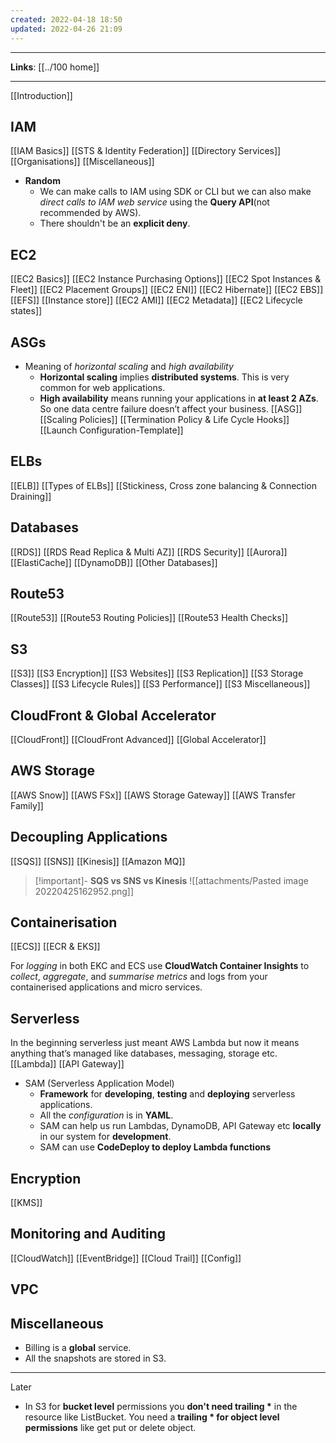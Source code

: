 ```yaml
---
created: 2022-04-18 18:50
updated: 2022-04-26 21:09
---
```

---
**Links**: [[../100 home]]

---

[[Introduction]]

## IAM
[[IAM Basics]]
[[STS & Identity Federation]]
[[Directory Services]]
[[Organisations]]
[[Miscellaneous]]
- **Random**
	- We can make calls to IAM using SDK or CLI but we can also make *direct calls to IAM web service* using the **Query API**(not recommended by AWS).
	- There shouldn't be an **explicit deny**.

## EC2
[[EC2 Basics]]
[[EC2 Instance Purchasing Options]]
[[EC2 Spot Instances & Fleet]]
[[EC2 Placement Groups]]
[[EC2 ENI]]
[[EC2 Hibernate]]
[[EC2 EBS]]
[[EFS]]
[[Instance store]]
[[EC2 AMI]]
[[EC2 Metadata]]
[[EC2 Lifecycle states]]

## ASGs
- Meaning of *horizontal scaling* and *high availability*
	- **Horizontal scaling** implies **distributed systems**. This is very common for web applications.
	- **High availability** means running your applications in **at least 2 AZs**. So one data centre failure doesn’t affect your business.
[[ASG]]
[[Scaling Policies]]
[[Termination Policy & Life Cycle Hooks]]
[[Launch Configuration-Template]]

## ELBs
[[ELB]]
[[Types of ELBs]]
[[Stickiness, Cross zone balancing & Connection Draining]]

## Databases
[[RDS]]
[[RDS Read Replica & Multi AZ]]
[[RDS Security]]
[[Aurora]]
[[ElastiCache]]
[[DynamoDB]]
[[Other Databases]]

## Route53
[[Route53]]
[[Route53 Routing Policies]]
[[Route53 Health Checks]]

## S3
[[S3]]
[[S3 Encryption]]
[[S3 Websites]]
[[S3 Replication]]
[[S3 Storage Classes]]
[[S3 Lifecycle Rules]]
[[S3 Performance]]
[[S3 Miscellaneous]]

## CloudFront & Global Accelerator
[[CloudFront]]
[[CloudFront Advanced]]
[[Global Accelerator]]

## AWS Storage
[[AWS Snow]]
[[AWS FSx]]
[[AWS Storage Gateway]]
[[AWS Transfer Family]]

## Decoupling Applications
[[SQS]]
[[SNS]]
[[Kinesis]]
[[Amazon MQ]]

> [!important]- **SQS vs SNS vs Kinesis**
> ![[attachments/Pasted image 20220425162952.png]]

## Containerisation
[[ECS]]
[[ECR & EKS]]

For *logging* in both EKC and ECS use **CloudWatch Container Insights** to *collect*, *aggregate*, and *summarise metrics* and logs from your containerised applications and micro services. 

## Serverless
In the beginning serverless just meant AWS Lambda but now it means anything that’s managed like databases, messaging, storage etc.
[[Lambda]]
[[API Gateway]]

- SAM (Serverless Application Model)
	- **Framework** for **developing**, **testing** and **deploying** serverless applications.
	- All the *configuration* is in **YAML**.
	- SAM can help us run Lambdas, DynamoDB, API Gateway etc **locally** in our system for **development**.
	- SAM can use **CodeDeploy to deploy Lambda functions**

## Encryption
[[KMS]]

## Monitoring and Auditing
[[CloudWatch]]
[[EventBridge]]
[[Cloud Trail]]
[[Config]]

## VPC


## Miscellaneous
- Billing is a **global** service.
- All the snapshots are stored in S3.

---
Later
- In S3 for **bucket level** permissions you **don't need trailing \*** in the resource like ListBucket. You need a **trailing \* for object level permissions** like get put or delete object.